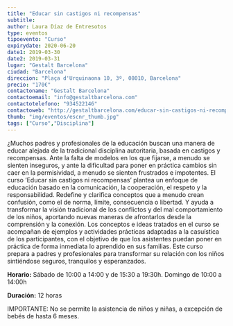 ```yaml
---
title: "Educar sin castigos ni recompensas"
subtitle: 
author: Laura Díaz de Entresotos
type: eventos
tipoevento: "Curso"
expirydate: 2020-06-20
date1: 2019-03-30
date2: 2019-03-31
lugar: "Gestalt Barcelona"
ciudad: "Barcelona"
direccion: "Plaça d'Urquinaona 10, 3º, 08010, Barcelona"
precio: "170€"
contactoname: "Gestalt Barcelona"
contactoemail: "info@gestaltbarcelona.com"
contactotelefono: "934522146"
contactoweb: "http://gestaltbarcelona.com/educar-sin-castigos-ni-recompensas/"
thumb: "img/eventos/escnr_thumb.jpg"
tags: ["Curso","Disciplina"]
---
```

¿Muchos padres y profesionales de la educación buscan una manera de educar alejada de la tradicional disciplina autoritaria, basada en castigos y recompensas. Ante la falta de modelos en los que fijarse, a menudo se sienten inseguros, y ante la dificultad para poner en práctica cambios sin caer en la permisividad, a menudo se sienten frustrados e impotentes.
El curso ‘Educar sin castigos ni recompensas’ plantea un enfoque de educación basado en la comunicación, la cooperación, el respeto y la responsabilidad. Redefine y clarifica conceptos que a menudo crean confusión, como el de norma, límite, consecuencia o libertad. Y ayuda a transformar la visión tradicional de los conflictos y del mal comportamiento de los niños, aportando nuevas maneras de afrontarlos desde la comprensión y la conexión.
Los conceptos e ideas tratados en el curso se acompañan de ejemplos y actividades prácticas adaptadas a la casuística de los participantes, con el objetivo de que los asistentes puedan poner en práctica de forma inmediata lo aprendido en sus familias.
Este curso prepara a padres y profesionales para transformar su relación con los niños sintiéndose seguros, tranquilos y esperanzados.

**Horario:** Sábado de 10:00 a 14:00 y de 15:30 a 19:30h. Domingo de 10:00 a 14:00h

**Duración:** 12 horas

IMPORTANTE: No se permite la asistencia de niños y niñas, a excepción de bebés de hasta 6 meses.